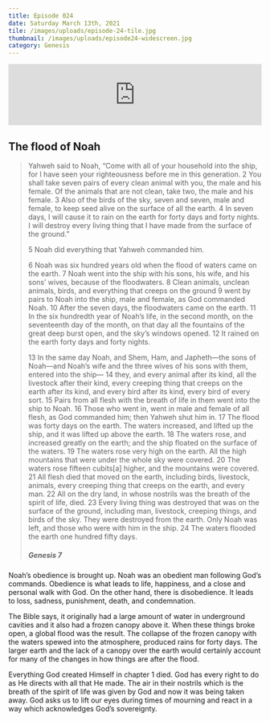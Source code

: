 ```yaml
---
title: Episode 024
date: Saturday March 13th, 2021
tile: /images/uploads/episode-24-tile.jpg
thumbnail: /images/uploads/episode24-widescreen.jpg
category: Genesis
---
```

<iframe title="00024 - The flood of Noah" height="122" width="100%" style="border: none;" scrolling="no" data-name="pb-iframe-player" src="https://www.podbean.com/media/player/uv7ju-fd7ec6?from=pb6admin&download=1&version=1&auto=0&share=1&download=1&rtl=0&fonts=Helvetica&skin=1&pfauth=&btn-skin=107"></iframe>

## The flood of Noah

> Yahweh said to Noah, “Come with all of your household into the ship, for I have seen your righteousness before me in this generation. 2 You shall take seven pairs of every clean animal with you, the male and his female. Of the animals that are not clean, take two, the male and his female. 3 Also of the birds of the sky, seven and seven, male and female, to keep seed alive on the surface of all the earth. 4 In seven days, I will cause it to rain on the earth for forty days and forty nights. I will destroy every living thing that I have made from the surface of the ground.”
>
> 5 Noah did everything that Yahweh commanded him.
>
> 6 Noah was six hundred years old when the flood of waters came on the earth. 7 Noah went into the ship with his sons, his wife, and his sons’ wives, because of the floodwaters. 8 Clean animals, unclean animals, birds, and everything that creeps on the ground 9 went by pairs to Noah into the ship, male and female, as God commanded Noah. 10 After the seven days, the floodwaters came on the earth. 11 In the six hundredth year of Noah’s life, in the second month, on the seventeenth day of the month, on that day all the fountains of the great deep burst open, and the sky’s windows opened. 12 It rained on the earth forty days and forty nights.
>
> 13 In the same day Noah, and Shem, Ham, and Japheth—the sons of Noah—and Noah’s wife and the three wives of his sons with them, entered into the ship— 14 they, and every animal after its kind, all the livestock after their kind, every creeping thing that creeps on the earth after its kind, and every bird after its kind, every bird of every sort. 15 Pairs from all flesh with the breath of life in them went into the ship to Noah. 16 Those who went in, went in male and female of all flesh, as God commanded him; then Yahweh shut him in. 17 The flood was forty days on the earth. The waters increased, and lifted up the ship, and it was lifted up above the earth. 18 The waters rose, and increased greatly on the earth; and the ship floated on the surface of the waters. 19 The waters rose very high on the earth. All the high mountains that were under the whole sky were covered. 20 The waters rose fifteen cubits\[a] higher, and the mountains were covered. 21 All flesh died that moved on the earth, including birds, livestock, animals, every creeping thing that creeps on the earth, and every man. 22 All on the dry land, in whose nostrils was the breath of the spirit of life, died. 23 Every living thing was destroyed that was on the surface of the ground, including man, livestock, creeping things, and birds of the sky. They were destroyed from the earth. Only Noah was left, and those who were with him in the ship. 24 The waters flooded the earth one hundred fifty days.
>
> ##### Genesis 7

Noah’s obedience is brought up. Noah was an obedient man following God’s commands.  Obedience is what leads to life, happiness, and a close and personal walk with God.  On the other hand, there is disobedience. It leads to loss, sadness, punishment, death, and condemnation.

The Bible says, it originally had a large amount of water in underground cavities and it also had a frozen canopy above it. When these things broke open, a global flood was the result.  The collapse of the frozen canopy with the waters spewed into the atmosphere, produced rains for forty days. The larger earth and the lack of a canopy over the earth would certainly account for many of the changes in how things are after the flood.

Everything God created Himself in chapter 1 died.     God has every right to do as He directs with all that He made. The air in their nostrils which is the breath of the spirit of life was given by God and now it was being taken away.
God asks us to lift our eyes during times of mourning and react in a way which acknowledges God’s sovereignty.